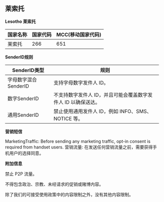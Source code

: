 ## 莱索托

__Lesotho 莱索托__

| 国家名称 | 国家代码 | MCC(移动国家代码) |
|------|------|-------------|
| 莱索托  | 266  | 651         |

__SenderID规则__

| SenderID类型     | 规则                                 |
|----------------|------------------------------------|
| 字母数字混合SenderID | 支持字母数字发件人 ID。                      |
| 数字SenderID     | 不支持数字发件人 ID，并且可能会覆盖数字发件人 ID 以确保送达。 |
| 通用SenderID     | 禁止使用通用发件人 ID，例如 INFO、SMS、NOTICE 等。 |


__营销短信__

MarketingTraffic: Before sending any marketing traffic, opt-in consent is required from handset users.
营销流量: 在发送任何营销流量之前，需要获得手机用户的选择同意。


__附加信息__

禁止 P2P 流量。

不得包含政治、宗教、未经请求的促销或赌博内容。

除了我们的可接受使用政策中的内容限制之外，没有其他内容限制。

